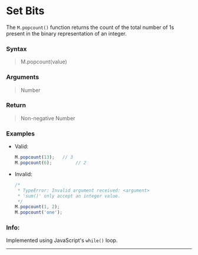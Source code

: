 # Set Bits
The `M.popcount()` function returns the count of the total number of 1s present in the binary representation of an integer.

### Syntax
> M.popcount(value)

### Arguments
> Number

### Return
> Non-negative Number

### Examples
- Valid:
    ```js
    M.popcount(13);   // 3
    M.popcount(6);         // 2
    ```
- Invalid:
    ```js
    /*
     * TypeError: Invalid argument received: <argument>
     * 'sum()' only accept an integer value.
     */
    M.popcount(1, 2);
    M.popcount('one');
    ```

### Info:
Implemented using JavaScript's `while()` loop.

------

